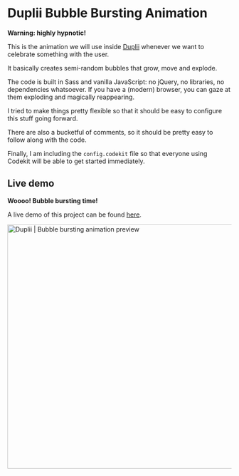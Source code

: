 # Duplii Bubble Bursting Animation

**Warning: highly hypnotic!**

This is the animation we will use inside [Duplii](http://duplii.com/ "Duplii | We Make Duplication Happen") whenever we want to celebrate something with the user.

It basically creates semi-random bubbles that grow, move and explode.

The code is built in Sass and vanilla JavaScript: no jQuery, no libraries, no dependencies whatsoever. If you have a (modern) browser, you can gaze at them exploding and magically reappearing.

I tried to make things pretty flexible so that it should be easy to configure this stuff going forward.

There are also a bucketful of comments, so it should be pretty easy to follow along with the code.

Finally, I am including the `config.codekit` file so that everyone using Codekit will be able to get started immediately.

## Live demo

**Woooo! Bubble bursting time!**

A live demo of this project can be found [here](http://duplii.github.io/duplii-bubble/ "Duplii | We Make Duplication Happen").

<img src="http://duplii.s3.amazonaws.com/duplii-bubble-preview.jpg" width="745" height="548" alt="Duplii | Bubble bursting animation preview" />